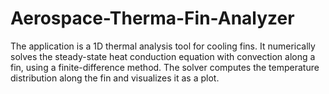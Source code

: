 # Aerospace-Therma-Fin-Analyzer
The application is a 1D thermal analysis tool for cooling fins. It numerically solves the steady-state heat conduction equation with convection along a fin, using a finite-difference method. The solver computes the temperature distribution along the fin and visualizes it as a plot. 
